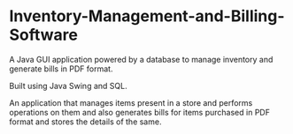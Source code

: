 # Inventory-Management-and-Billing-Software
A Java GUI application powered by a database to manage inventory and generate bills in PDF format. 

Built using Java Swing and SQL.

An application that manages items present in a store and performs operations on them and also generates bills for items purchased in PDF format and stores the details of the same.
